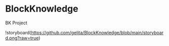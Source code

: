 # BlockKnowledge
BK Project

!storyboard(https://github.com/gelita/BlockKnowledge/blob/main/storyboard.png?raw=true)
